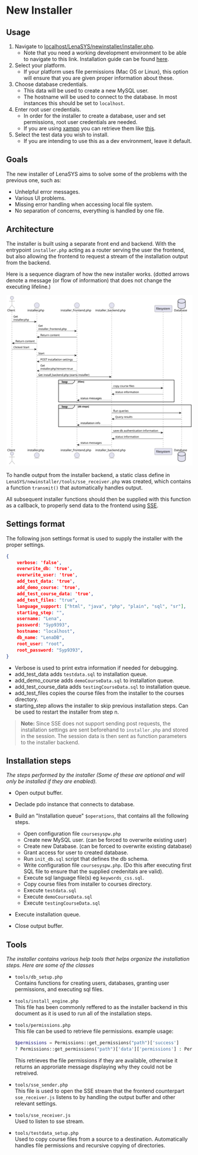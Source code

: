 # New Installer

## Usage
1. Navigate to [localhost/LenaSYS/newinstaller/installer.php](http://localhost/LenaSYS/newinstaller/installer.php).
    - Note that you need a working development environment to be able to navigate to this link. Installation guide can be found [here]().
2. Select your platform.
    - If your platform uses file permissions (Mac OS or Linux), this option will ensure that you are given proper information about these.
3. Choose database credentials.
    - This data will be used to create a new MySQL user.
    - The hostname will be used to connect to the database. In most instances this should be set to `localhost`.
4. Enter root user credentials.
    - In order for the installer to create a database, user and set permissions, root user credentials are needed. 
    - If you are using [xampp]() you can retrieve them like [this]().
5. Select the test data you wish to install.
    - If you are intending to use this as a dev environment, leave it default. 

## Goals

The new installer of LenaSYS aims to solve some of the problems with the previous one, such as:

- Unhelpful error messages.
- Various UI problems.
- Missing error handling when accessing local file system.
- No separation of concerns, everything is handled by one file.

## Architecture
The installer is built using a separate front end and backend. With the entrypoint `installer.php` acting as a router serving the user the frontend, but also allowing the frontend to request a stream of the installation output from the backend. 

Here is a sequence diagram of how the new installer works. (dotted arrows denote a message (or flow of information) that does not change the executing lifeline.)

![sequence diagram](installer_sequence_diagram.svg)

To handle output from the installer backend, a static class define in `LenaSYS/newinstaller/tools/sse_receiver.php` was created, which contains a function `transmit()` that automatically handles output.

All subsequent installer functions should then be supplied with this function as a callback, to properly send data to the frontend using [SSE](https://developer.mozilla.org/en-US/docs/Web/API/Server-sent_events/Using_server-sent_events).

## Settings format
The following json settings format is used to supply the installer with the proper settings. 
```json
{
    verbose: 'false',
    overwrite_db: 'true', 
    overwrite_user: 'true',
    add_test_data: 'true',
    add_demo_course: 'true',
    add_test_course_data: 'true',
    add_test_files: "true", 
    language_support: ["html", "java", "php", "plain", "sql", "sr"],
    starting_step: "",
    username: "Lena",
    password: "Syp9393",
    hostname: "localhost",
    db_name: "LenaDB",
    root_user: "root",
    root_password: "Syp9393",
}
```

- Verbose is used to print extra information if needed for debugging.
- add_test_data adds `testdata.sql` to installation queue.
- add_demo_course adds `demoCourseData.sql` to installation queue.
- add_test_course_data adds `testingCourseData.sql` to installation queue.
- add_test_files copies the course files from the installer to the courses directory.
- starting_step allows the installer to skip previous installation steps. Can be used to restart the installer from step n.

> **Note:** Since SSE does not support sending post requests, the installation settings are sent beforehand to `installer.php` and stored in the session. The session data is then sent as function parameters to the installer backend. 

## Installation steps
*The steps performed by the installer (Some of these are optional and will only be installed if they are enabled).*
- Open output buffer.
- Declade pdo instance that connects to database.
- Build an "Installation queue" `$operations`, that contains all the following steps. 
    - Open configuration file `coursesyspw.php`
    - Create new MySQL user. (can be forced to overwrite existing user)
    - Create new Database. (can be forced to overwrite existing database)
    - Grant access for user to created database.
    - Run `init_db.sql` script that defines the db schema.
    - Write configuration file `coursesyspw.php`. (Do this after executing first SQL file to ensure that the supplied credenitals are valid).
    - Execute sql language file(s) eg `keywords_css.sql`.
    - Copy course files from installer to courses directory.
    - Execute `testdata.sql`
    - Execute `demoCourseData.sql`
    - Execute `testingCourseData.sql`

- Execute installation queue.
- Close output buffer.

## Tools
*The installer contains various help tools that helps organize the installation steps. Here are some of the classes*
- `tools/db_setup.php`
    <br> Contains functions for creating users, databases, granting user permissions, and executing sql files. 
    
- `tools/install_engine.php`
    <br> This file has been commonly reffered to as the installer backend in this document as it is used to run all of the installation steps. 

- `tools/permissions.php`
    <br> This file can be used to retrieve file permissions. example usage:
    ```php
    $permissions = Permissions::get_permissions("path")['success'] 
    ? Permissions::get_permissions("path")['data']['permissions'] : Permissions::get_permissions("path")['message'];
    ```
    This retrieves the file permissions if they are available, otherwise it returns an approriate message displaying why they could not be retreived.

- `tools/sse_sender.php`
    <br> This file is used to open the SSE stream that the frontend counterpart `sse_receiver.js` listens to by handling the output buffer and other relevant settings. 

- `tools/sse_receiver.js`
    <br> Used to listen to sse stream.

- `tools/testdata_setup.php`
    <br> Used to copy course files from a source to a destination. Automatically handles file permissions and recursive copying of directories.
